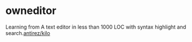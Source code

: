 # owneditor 
Learning from A text editor in less than 1000 LOC with syntax highlight and search.[antirez/kilo](https://github.com/antirez/kilo)
